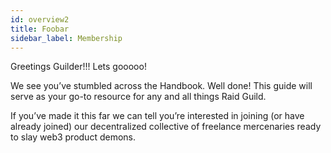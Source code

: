```yaml
---
id: overview2
title: Foobar
sidebar_label: Membership
---
```

Greetings Guilder!!! Lets gooooo!

We see you’ve stumbled across the Handbook. Well done! This guide will serve as your go-to resource for any and all things Raid Guild.

If you’ve made it this far we can tell you’re interested in joining (or have already 
joined) our decentralized collective of freelance mercenaries ready to slay web3 product demons.
